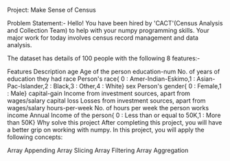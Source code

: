 Project: Make Sense of Census



Problem Statement:-
Hello!
You have been hired by 'CACT'(Census Analysis and Collection Team) to help with your numpy programming skills. Your major work for today involves census record management and data analysis.

The dataset has details of 100 people with the following 8 features:-

Features	Description
age	Age of the person
education-num	No. of years of education they had
race	Person's race{ 0 : Amer-Indian-Eskimo,1 : Asian-Pac-Islander,2 : Black,3 : Other,4 : White}
sex	Person's gender{ 0 : Female,1 : Male}
capital-gain	Income from investment sources, apart from wages/salary
capital loss	Losses from investment sources, apart from wages/salary
hours-per-week	No. of hours per week the person works
income	Annual Income of the person{ 0 : Less than or equal to 50K,1 : More than 50K}
Why solve this project
After completing this project, you will have a better grip on working with numpy. In this project, you will apply the following concepts:

Array Appending
Array Slicing
Array Filtering
Array Aggregation
